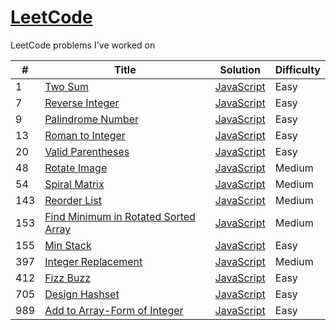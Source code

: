 # [LeetCode](https://leetcode.com/problemset/all/)
LeetCode problems I've worked on

| # | Title | Solution | Difficulty |
| - | ----- | -------- | ---------- |
| 1 | [Two Sum](https://leetcode.com/problems/two-sum/) | [JavaScript](https://github.com/alvinlo92/LeetCode/blob/master/1.%20Two%20Sum/twoSum.js) | Easy |
| 7 | [Reverse Integer](https://leetcode.com/problems/reverse-integer/) | [JavaScript](https://github.com/alvinlo92/LeetCode/blob/master/7.%20Reverse%20Integer/reverseInteger.js) | Easy |
| 9 | [Palindrome Number](https://leetcode.com/problems/palindrome-number/) | [JavaScript](https://github.com/alvinlo92/LeetCode/blob/master/9.%20Palindrome%20Number/palindromeNumber.js) | Easy |
| 13 | [Roman to Integer](https://leetcode.com/problems/roman-to-integer/) | [JavaScript](https://github.com/alvinlo92/LeetCode/blob/master/13.%20Roman%20to%20Integer/romanToInteger.js) | Easy |
| 20 | [Valid Parentheses](https://leetcode.com/problems/valid-parentheses/) | [JavaScript](https://github.com/alvinlo92/LeetCode/blob/master/20.%20Valid%20Parentheses/validParentheses.js) | Easy |
| 48 | [Rotate Image](https://leetcode.com/problems/rotate-image/) | [JavaScript](https://github.com/alvinlo92/LeetCode/blob/master/48.%20Rotate%20Image/rotateImage.js) | Medium |
| 54 | [Spiral Matrix](https://leetcode.com/problems/spiral-matrix/) | [JavaScript](https://github.com/alvinlo92/LeetCode/blob/master/54.%20Spiral%20Matrix/spiralMatrix.js) | Medium |
| 143 | [Reorder List](https://leetcode.com/problems/reorder-list/) | [JavaScript](https://github.com/alvinlo92/LeetCode/blob/master/143.%20Reorder%20List/reorderList.js) | Medium |
| 153 | [Find Minimum in Rotated Sorted Array](https://leetcode.com/problems/find-minimum-in-rotated-sorted-array/) | [JavaScript](https://github.com/alvinlo92/LeetCode/blob/master/153.%20Find%20Minimum%20in%20Rotated%20Sorted%20Array/findMinimumInRotatedSortedArray.js) | Medium |
| 155 | [Min Stack](https://leetcode.com/problems/min-stack/) | [JavaScript](https://github.com/alvinlo92/LeetCode/blob/master/155.%20Min%20Stack/minStack.js) | Easy |
| 397 | [Integer Replacement](https://leetcode.com/problems/integer-replacement/) | [JavaScript](https://github.com/alvinlo92/LeetCode/blob/master/397.%20Integer%20Replacement/integerReplacement.js) | Medium |
| 412 | [Fizz Buzz](https://leetcode.com/problems/fizz-buzz/) | [JavaScript](https://github.com/alvinlo92/LeetCode/blob/master/412.%20Fizz%20Buzz/fizzBuzz.js) | Easy |
| 705 | [Design Hashset](https://leetcode.com/problems/design-hashset/) | [JavaScript](https://github.com/alvinlo92/LeetCode/blob/master/705.%20Design%20HashSet/designHashSet.js) | Easy |
| 989 | [Add to Array-Form of Integer](https://leetcode.com/problems/add-to-array-form-of-integer/) | [JavaScript](https://github.com/alvinlo92/LeetCode/tree/master/989.%20Add%20to%20Array-Form%20of%20Integer) | Easy |